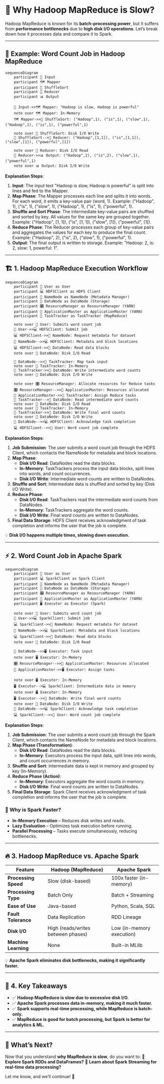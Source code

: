 # 🐢 **Why Hadoop MapReduce is Slow?**

Hadoop MapReduce is known for its **batch-processing power**, but it suffers from **performance bottlenecks** due to **high disk I/O operations**. Let’s break down how it processes data and compare it to Spark.

---

## 📂 **Example: Word Count Job in Hadoop MapReduce**

```mermaid
sequenceDiagram
    participant 📄 Input
    participant 🗺️ Mapper
    participant 🔄 ShuffleSort
    participant 🔧 Reducer
    participant 📊 Output

    📄 Input->>🗺️ Mapper: "Hadoop is slow, Hadoop is powerful"
    note over 🗺️ Mapper: In-Memory
    🗺️ Mapper->>🔄 ShuffleSort: ("Hadoop",1), ("is",1), ("slow",1), ("Hadoop",1), ("is",1), ("powerful",1)

    note over 🔄 ShuffleSort: Disk I/O Write
    🔄 ShuffleSort-->🔧 Reducer: ("Hadoop",[1,1]), ("is",[1,1]), ("slow",[1]), ("powerful",[1])

    note over 🔧 Reducer: Disk I/O Read
    🔧 Reducer->>📊 Output: ("Hadoop",2), ("is",2), ("slow",1), ("powerful",1)
    note over 📊 Output: Disk I/O Write
```

**Explanation Steps**:

1. **Input**: The input text "Hadoop is slow, Hadoop is powerful" is split into lines and fed to the Mapper.
2. **Map Phase**: The Mapper processes each line and splits it into words. For each word, it emits a key-value pair (word, 1). Example: ("Hadoop", 1), ("is", 1), ("slow", 1), ("Hadoop", 1), ("is", 1), ("powerful", 1).
3. **Shuffle and Sort Phase**: The intermediate key-value pairs are shuffled and sorted by key. All values for the same key are grouped together. Example: ("Hadoop", [1, 1]), ("is", [1, 1]), ("slow", [1]), ("powerful", [1]).
4. **Reduce Phase**: The Reducer processes each group of key-value pairs and aggregates the values for each key to produce the final count. Example: ("Hadoop", 2), ("is", 2), ("slow", 1), ("powerful", 1).
5. **Output**: The final output is written to storage. Example: "Hadoop: 2, is: 2, slow: 1, powerful: 1".

---

## 🏗 **1. Hadoop MapReduce Execution Workflow**

```mermaid
sequenceDiagram
    participant 👤 User as User
    participant 💻 HDFSClient as HDFS Client
    participant 🧠 NameNode as NameNode (Metadata Manager)
    participant 💾 DataNode as DataNode (Storage)
    participant 🎛 ResourceManager as ResourceManager (YARN)
    participant 📝 ApplicationMaster as ApplicationMaster (YARN)
    participant 🔄 TaskTracker as TaskTracker (MapReduce)

    note over 👤 User: Submits word count job
    👤 User->>💻 HDFSClient: Submit job
    💻 HDFSClient->>🧠 NameNode: Request metadata for dataset
    🧠 NameNode-->>💻 HDFSClient: Metadata and block locations
    💻 HDFSClient->>💾 DataNode: Read data blocks
    note over 💾 DataNode: Disk I/O Read

    💾 DataNode-->>🔄 TaskTracker: Map task input
    note over 🔄 TaskTracker: In-Memory
    🔄 TaskTracker->>💾 DataNode: Write intermediate word counts
    note over 💾 DataNode: Disk I/O Write

    note over 🎛 ResourceManager: Allocate resources for Reduce tasks
    🎛 ResourceManager-->>📝 ApplicationMaster: Resources allocated
    📝 ApplicationMaster->>🔄 TaskTracker: Assign Reduce tasks
    🔄 TaskTracker-->💾 DataNode: Read intermediate word counts
    note over 💾 DataNode: Disk I/O Read
    note over 🔄 TaskTracker: In-Memory
    🔄 TaskTracker->>💾 DataNode: Write final word counts
    note over 💾 DataNode: Disk I/O Write
    💾 DataNode-->>💻 HDFSClient: Acknowledge task completion
    💻 HDFSClient-->>👤 User: Word count job complete
```

**Explanation Steps**:

1. **Job Submission**: The user submits a word count job through the HDFS Client, which contacts the NameNode for metadata and block locations.
2. **Map Phase**:
   - **Disk I/O Read**: DataNodes read the data blocks.
   - **In-Memory**: TaskTrackers process the input data blocks, split lines into words, and count occurrences.
   - **Disk I/O Write**: Intermediate word counts are written to DataNodes.
3. **Shuffle and Sort**: Intermediate data is shuffled and sorted by key (Disk I/O Write).
4. **Reduce Phase**:
   - **Disk I/O Read**: TaskTrackers read the intermediate word counts from DataNodes.
   - **In-Memory**: TaskTrackers aggregate the word counts.
   - **Disk I/O Write**: Final word counts are written to DataNodes.
5. **Final Data Storage**: HDFS Client receives acknowledgment of task completion and informs the user that the job is complete.

💡 **Disk I/O happens multiple times, slowing down execution.**

---

## ⚡ **2. Word Count Job in Apache Spark**

```mermaid
sequenceDiagram
    participant 👤 User as User
    participant 💻 SparkClient as Spark Client
    participant 🧠 NameNode as NameNode (Metadata Manager)
    participant 💾 DataNode as DataNode (Storage)
    participant 🎛 ResourceManager as ResourceManager (YARN)
    participant 📝 ApplicationMaster as ApplicationMaster (YARN)
    participant 🖥️ Executor as Executor (Spark)

    note over 👤 User: Submits word count job
    👤 User->>💻 SparkClient: Submit job
    💻 SparkClient->>🧠 NameNode: Request metadata for dataset
    🧠 NameNode-->>💻 SparkClient: Metadata and block locations
    💻 SparkClient->>💾 DataNode: Read data blocks
    note over 💾 DataNode: Disk I/O Read

    💾 DataNode-->>🖥️ Executor: Task input
    note over 🖥️ Executor: In-Memory
    🎛 ResourceManager-->>📝 ApplicationMaster: Resources allocated
    📝 ApplicationMaster->>🖥️ Executor: Assign tasks

    note over 🖥️ Executor: In-Memory
    🖥️ Executor-->💻 SparkClient: Intermediate data in memory
    note over 🖥️ Executor: In-Memory
    🖥️ Executor-->>💾 DataNode: Write final word counts
    note over 💾 DataNode: Disk I/O Write
    💾 DataNode-->>💻 SparkClient: Acknowledge task completion
    💻 SparkClient-->>👤 User: Word count job complete
```

**Explanation Steps**:

1. **Job Submission**: The user submits a word count job through the Spark Client, which contacts the NameNode for metadata and block locations.
2. **Map Phase (Transformation)**:
   - **Disk I/O Read**: DataNodes read the data blocks.
   - **In-Memory**: Executors process the input data, split lines into words, and count occurrences in memory.
3. **Shuffle and Sort**: Intermediate data is kept in memory and grouped by key (In-Memory).
4. **Reduce Phase (Action)**:
   - **In-Memory**: Executors aggregate the word counts in memory.
   - **Disk I/O Write**: Final word counts are written to DataNodes.
5. **Final Data Storage**: Spark Client receives acknowledgment of task completion and informs the user that the job is complete.

### 🔹 **Why is Spark Faster?**

- **In-Memory Execution** – Reduces disk writes and reads.
- **Lazy Evaluation** – Optimizes task execution before running.
- **Parallel Processing** – Tasks execute simultaneously, reducing bottlenecks.

---

## 🔥 **3. Hadoop MapReduce vs. Apache Spark**

| Feature              | Hadoop (MapReduce)                 | Apache Spark              |
| -------------------- | ---------------------------------- | ------------------------- |
| **Processing Speed** | Slow (disk-based)                  | 100x faster (in-memory)   |
| **Processing Type**  | Batch Only                         | Batch + Streaming         |
| **Ease of Use**      | Java-based                         | Python, Scala, SQL        |
| **Fault Tolerance**  | Data Replication                   | RDD Lineage               |
| **Disk I/O**         | High (reads/writes between phases) | Low (in-memory execution) |
| **Machine Learning** | None                               | Built-in MLlib            |

💡 **Apache Spark eliminates disk bottlenecks, making it significantly faster.**

---

## 🏁 **4. Key Takeaways**

- ✅ **Hadoop MapReduce is slow due to excessive disk I/O.**
- ✅ **Apache Spark processes data in-memory, making it much faster.**
- ✅ **Spark supports real-time processing, while MapReduce is batch-only.**
- ✅ **MapReduce is good for batch processing, but Spark is better for analytics & ML.**

---

## 🚀 **What’s Next?**

Now that you understand **why MapReduce is slow**, do you want to:
🔹 **Explore Spark RDDs and DataFrames?**
🔹 **Learn about Spark Streaming for real-time data processing?**

Let me know, and we’ll continue! 🚀
